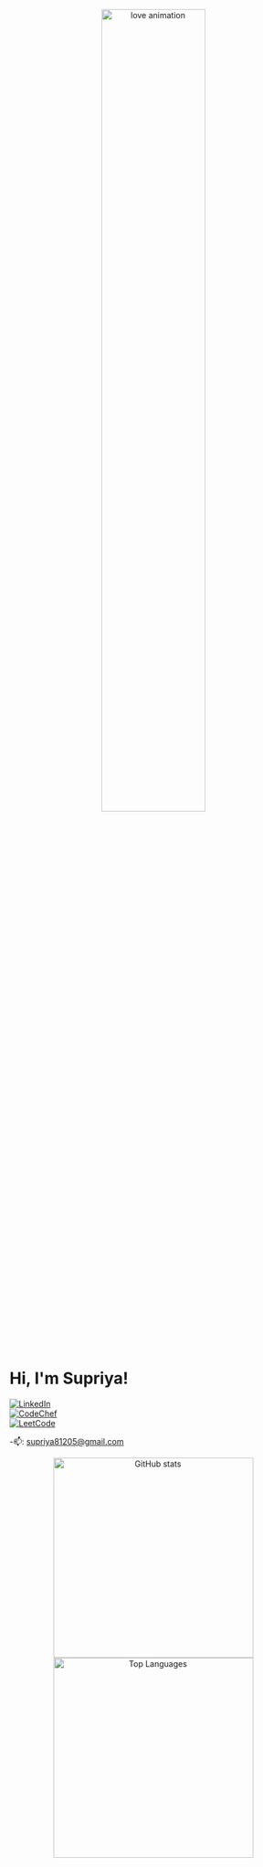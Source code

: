 <p align="center">
  <img src="https://media.giphy.com/media/fbJuHaI9AfYic/giphy.gif" alt="love animation" width="60%" />
</p>

#  Hi, I'm Supriya!
[![LinkedIn](https://img.shields.io/badge/LinkedIn-blue?logo=linkedin&logoColor=white)](https://linkedin.com/in/spr7a)  
[![CodeChef](https://img.shields.io/badge/CodeChef-5B4638?logo=codechef&logoColor=white)](https://www.codechef.com/users/ruethewhirl)  
[![LeetCode](https://img.shields.io/badge/LeetCode-ffa116?logo=leetcode&logoColor=white)](https://leetcode.com/reni48)

-📫: [supriya81205@gmail.com](mailto:supriya81205@gmail.com)

<p align="center">
  <img src="https://github-readme-stats.vercel.app/api?username=spr7a&show_icons=true&theme=radical" alt="GitHub stats" width="350" />
  <br />

  <img src="https://github-readme-stats.vercel.app/api/top-langs/?username=spr7a&layout=compact&theme=radical" alt="Top Languages" width="350" />
</p>

